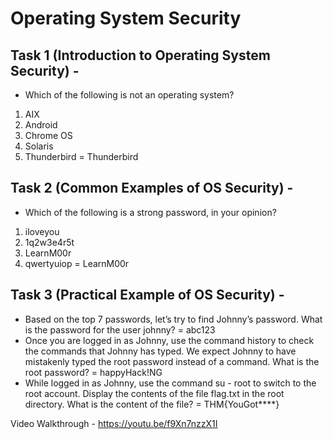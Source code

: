 # Operating System Security

## Task 1 (Introduction to Operating System Security) - 

* Which of the following is not an operating system?
1. AIX
2. Android
3. Chrome OS
4. Solaris
5. Thunderbird
 = Thunderbird

## Task 2 (Common Examples of OS Security) -
* Which of the following is a strong password, in your opinion?
1. iloveyou
2. 1q2w3e4r5t
3. LearnM00r
4. qwertyuiop
 = LearnM00r

## Task 3 (Practical Example of OS Security) -
* Based on the top 7 passwords, let’s try to find Johnny’s password. What is the password for the user johnny?
 = abc123
* Once you are logged in as Johnny, use the command history to check the commands that Johnny has typed. We expect Johnny to have mistakenly typed the root password instead of a command. What is the root password?
 = happyHack!NG
* While logged in as Johnny, use the command su - root to switch to the root account. Display the contents of the file flag.txt in the root directory. What is the content of the file?
 = THM{YouGot****}

Video Walkthrough - https://youtu.be/f9Xn7nzzX1I

